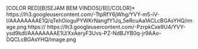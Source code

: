 <channel>
<name>[COLOR RED][B]SEJAM BEM VINDOS[/B][/COLOR]</name>*
<thumbnail>https://lh3.googleusercontent.com/-TtpRfY6jWhg/YVY-m5-iV-I/AAAAAAAAE1Q/qTehOioguPYWKrNangfY1Jq_5eRcuAa1ACLcBGAsYHQ/image.png</thumbnail>
<externallink>https://</externallink>
<fanart>https://lh3.googleusercontent.com/-PzrpkCxe9U4/YVY-ysd9kdI/AAAAAAAAE1U/XxAeryF3Uvs-PZ-NdBJYB0q-jr9AAo-DQCLcBGAsYHQ/image.png</fanart>
</channel>
